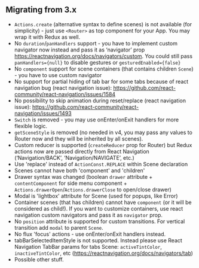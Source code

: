 ## Migrating from 3.x

* `Actions.create` (alternative syntax to define scenes) is not available (for simplicity) - just use `<Router>` as top component for your App. You may wrap it with Redux as well.
* No `duration`/`panHandlers` support - you have to implement custom navigator now instead and pass it as ‘navigator’ prop
https://reactnavigation.org/docs/navigators/custom. You could still pass `panHandlers={null}` to disable gestures or `gesturedEnabled={false}`
* No `component` support for scene containers (that contains children `Scene`) - you have to use custom navigator
* No support for partial hiding of tab bar for some tabs because of react navigation bug (react navigation issue):
https://github.com/react-community/react-navigation/issues/1584
* No possibility to skip animation during reset/replace (react navigation issue):
https://github.com/react-community/react-navigation/issues/1493
* `Switch` is removed - you may use onEnter/onExit handlers for more flexible logic.
* `getSceneStyle` is removed (no needed in v4, you may pass any values to Router now and they will be inherited by all scenes).
* Custom reducer is supported (`createReducer` prop for Router) but Redux actions now are passed directly from React Navigation (‘Navigation/BACK’, ‘Navigation/NAVIGATE’, etc.)
* Use 'replace' instead of `ActionConst.REPLACE` within Scene declaration
* Scenes cannot have both 'component' and 'children'
* Drawer syntax was changed (boolean `drawer` attribute + `contentComponent` for side menu component + `Actions.drawerOpen`/`Actions.drawerClose` to open/close drawer) 
* Modal is 'lightbox' attribute for Scene (used for popups, like Error)
* Container scenes (that has children) cannot have `component` (or it will be considered as child!). If you want to customize containers, use react navigation custom navigators and pass it as `navigator` prop.
* No `position` attribute is supported for custom transitions. For vertical transition add `modal` to parent `Scene`.
* No flux 'focus' actions - use onEnter/onExit handlers instead.
* tabBarSelectedItemStyle is not supported. Instead please use React Navigation TabBar params for tabs Scene: `activeTintColor`, `inactiveTintColor`, etc (https://reactnavigation.org/docs/navigators/tab)
* Possible other stuff.
